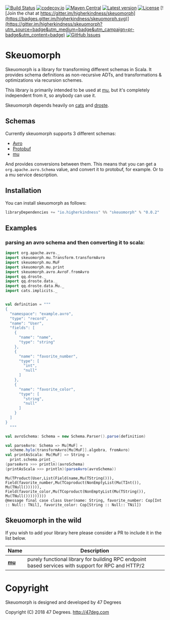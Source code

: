 
[comment]: # (Start Badges)

[![Build Status](https://travis-ci.org/higherkindness/skeuomorph.svg?branch=master)](https://travis-ci.org/higherkindness/skeuomorph) [![codecov.io](http://codecov.io/github/higherkindness/skeuomorph/coverage.svg?branch=master)](http://codecov.io/github/higherkindness/skeuomorph?branch=master) [![Maven Central](https://img.shields.io/badge/maven%20central-0.0.2-green.svg)](https://oss.sonatype.org/#nexus-search;gav~io.higherkindness~skeuomorph*) [![Latest version](https://img.shields.io/badge/skeuomorph-0.0.2-green.svg)](https://index.scala-lang.org/higherkindness/skeuomorph) [![License](https://img.shields.io/badge/license-Apache%202-blue.svg)](https://raw.githubusercontent.com/higherkindness/skeuomorph/master/LICENSE) [![Join the chat at https://gitter.im/higherkindness/skeuomorph](https://badges.gitter.im/higherkindness/skeuomorph.svg)](https://gitter.im/higherkindness/skeuomorph?utm_source=badge&utm_medium=badge&utm_campaign=pr-badge&utm_content=badge) [![GitHub Issues](https://img.shields.io/github/issues/higherkindness/skeuomorph.svg)](https://github.com/higherkindness/skeuomorph/issues)

[comment]: # (End Badges)

# Skeuomorph

Skeuomorph is a library for transforming different schemas in Scala.
It provides schema definitions as non-recursive ADTs, and
transformations & optimizations via recursion schemes.

This library is primarily intended to be used at [mu][], but
it's completely independent from it, so anybody can use it.

Skeuomorph depends heavily on [cats][] and [droste][].

## Schemas

Currently skeuomorph supports 3 different schemas:
- [Avro][]
- [Protobuf][]
- [mu][]

And provides conversions between them.  This means that you can get a
`org.apache.avro.Schema` value, and convert it to protobuf, for
example.  Or to a mu service description.


## Installation

You can install skeuomorph as follows:

[comment]: # (Start Replace)

```scala
libraryDependencies += "io.higherkindness" %% "skeuomorph" % "0.0.2"
```

[comment]: # (End Replace)

## Examples

### parsing an avro schema and then converting it to scala:

```scala
import org.apache.avro._
import skeuomorph.mu.Transform.transformAvro
import skeuomorph.mu.MuF
import skeuomorph.mu.print
import skeuomorph.avro.AvroF.fromAvro
import qq.droste._
import qq.droste.data._
import qq.droste.data.Mu._
import cats.implicits._


val definition = """
{
  "namespace": "example.avro",
  "type": "record",
  "name": "User",
  "fields": [
    {
      "name": "name",
      "type": "string"
    },
    {
      "name": "favorite_number",
      "type": [
        "int",
        "null"
      ]
    },
    {
      "name": "favorite_color",
      "type": [
        "string",
        "null"
      ]
    }
  ]
}
  """

val avroSchema: Schema = new Schema.Parser().parse(definition)

val parseAvro: Schema => Mu[MuF] =
  scheme.hylo(transformAvro[Mu[MuF]].algebra, fromAvro)
val printAsScala: Mu[MuF] => String = 
  print.schema.print _
(parseAvro >>> println)(avroSchema)
(printAsScala >>> println)(parseAvro(avroSchema))
```

```
Mu(TProduct(User,List(Field(name,Mu(TString())), Field(favorite_number,Mu(TCoproduct(NonEmptyList(Mu(TInt()), Mu(TNull()))))), Field(favorite_color,Mu(TCoproduct(NonEmptyList(Mu(TString()), Mu(TNull()))))))))
@message final case class User(name: String, favorite_number: Cop[Int :: Null:: TNil], favorite_color: Cop[String :: Null:: TNil])
```

## Skeuomorph in the wild

If you wish to add your library here please consider a PR to include
it in the list below.

| **Name**                                       | **Description**                                                                                    |
|------------------------------------------------|----------------------------------------------------------------------------------------------------|
| [**mu**](https://higherkindness.github.io/mu/) | purely functional library for building RPC endpoint based services with support for RPC and HTTP/2 |

[Avro]: https://avro.apache.org/
[Protobuf]: https://developers.google.com/protocol-buffers/
[mu]: https://higherkindness.github.io/mu/
[cats]: http://typelevel.org/cats
[droste]: http://github.com/andyscott/droste

[comment]: # (Start Copyright)
# Copyright

Skeuomorph is designed and developed by 47 Degrees

Copyright (C) 2018 47 Degrees. <http://47deg.com>

[comment]: # (End Copyright)